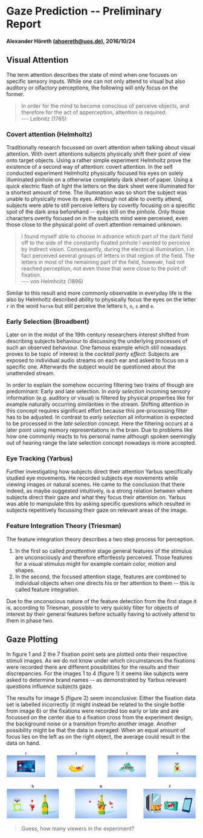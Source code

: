 # Gaze Prediction -- Preliminary Report
#### Alexander Höreth ([ahoereth@uos.de](mailto:ahoereth@uos.de)), 2016/10/24

## Visual Attention
The term attention describes the state of mind when one focuses on specific sensory inputs. While one can not only attend to visual but also auditory or olfactory perceptions, the following will only focus on the former.

> In order for the mind to become conscious of perceive objects, and therefore for the act of apperception, attention is required.  
> --- Leibnitz (1765)


### Covert attention (Helmholtz)
Traditionally research focussed on overt attention when talking about visual attention. With overt attentions subjects physically shift their point of view onto target objects. Using a rather simple experiment Helmholtz prove the existence of a second way of attention: covert attention. In the self conducted experiment Helmholtz physically focused his eyes on solely illuminated pinhole on a otherwise completely dark sheet of paper. Using a quick electric flash of light the letters on the dark sheet were illuminated for a shortest amount of time. The illumination was so short the subject was unable to physically move its eyes. Although not able to overtly attend, subjects were able to still perceive letters by covertly focusing on a specific spot of the dark area beforehand -- eyes still on the pinhole. Only those characters overtly focused on in the subjects mind were perceived, even those close to the physical point of overt attention remained unknown.

> I found myself able to choose in advance which part of the dark field off to the side of the constantly fixated pinhole I wanted to perceive by indirect vision. Consequently, during the electrical illumination, I in fact perceived several groups of letters in that region of the field. The letters in most of the remaining part of the field, however, had not reached perception, not even those that were close to the point of fixation.  
> --- von Helmholtz (1896)

Similar to this result and more commonly observable in everyday life is the also by Helmholtz described ability to physically focus the eyes on the letter `r` in the word `horse` but still perceive the letters `h`, `o`, `s` and `e`.



### Early Selection (Broadbent)
Later on in the midst of the 19th century researchers interest shifted from describing subjects behaviour to discussing the underlying processes of such an observed behaviour. One famous example which still nowadays proves to be topic of interest is the *cocktail party effect*: Subjects are exposed to individual audio streams on each ear and asked to focus on a specific one. Afterwards the subject would be questioned about the unattended stream.

In order to explain the somehow occurring filtering two trains of though are predominant: Early and late selection. In *early selection* incoming sensory information (e.g. auditory or visual) is filtered by physical properties like for example naturally occurring similarities in the stream. Shifting attention in this concept requires significant effort because this pre-processing filter has to be adjusted. In contrast to *early selection* all information is expected to be processed in the *late selection* concept. Here the filtering occurs at a later point using memory representations in the brain. Due to problems like how one commonly reacts to his personal name although spoken seemingly out of hearing range the late selection concept nowadays is more accepted.


### Eye Tracking (Yarbus)
Further investigating how subjects direct their attention Yarbus specifically studied eye movements. He recorded subjects eye movements while viewing images or natural scenes. He came to the conclusion that there indeed, as maybe suggested intuitively, is a strong relation between where subjects direct their gaze and what they focus their attention on. Yarbus was able to manipulate this by asking specific questions which resulted in subjects repetitively focussing their gaze on relevant areas of the image.


### Feature Integration Theory (Triesman)
The feature integration theory describes a two step process for perception.

1. In the first so called *preattentive* stage general features of the stimulus are unconsciously and therefore effortlessly perceived. Those features for a visual stimulus might for example contain color, motion and shapes.
2. In the second, the focused attention stage, features are combined to individual objects when one directs his or her attention to them -- this is called feature integration.

Due to the unconscious nature of the feature detection from the first stage it is, according to Triesman, possible to very quickly filter for objects of interest by their general features before actually having to actively attend to them in phase two.


## Gaze Plotting
In figure 1 and 2 the 7 fixation point sets are plotted onto their respective stimuli images. As we do not know under which circumstances the fixations were recorded there are different possibilities for the results and their discrepancies. For the images 1 to 4 (figure 1) it seems like subjects were asked to determine brand names -- as demonstrated by Yarbus relevant questions influence subjects gaze. 

The results for image 5 (figure 2) seem inconclusive: Either the fixation data set is labelled incorrectly (it might instead be related to the single bottle from image 6) or the fixations were recorded too early or late and are focussed on the center due to a fixation cross from the experiment design, the background noise or a transition from/to another image. Another possibility might be that the data is averaged: When an equal amount of focus lies on the left as on the right object, the average could result in the data on hand.

![First set of images with fixation points.](00/ahoereth_focus1.jpg)

![Second set of images with fixation points.](00/ahoereth_focus2.jpg)

> Guess, how many viewers in the experiment?
